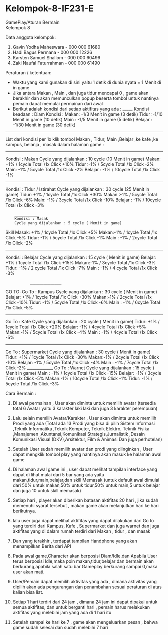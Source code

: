 # Kelompok-8-IF231-E

GamePlay/Aturan Bermain  
Kelompok 8


Data anggota kelompok:
1. Gavin Yodha Maheswara - 000 000 61680
2. Hadi Bagus Permana - 000 000 12226
3. Karsten Samuel Shallom - 000 000 60496
4. Zaki Naufal Faturrahman - 000 000 61490


Peraturan / ketentuan:
* Waktu yang kami gunakan di sini yaitu 1 detik di dunia nyata = 1 Menit di in game
* Jika antara Makan , Main , dan juga tidur mencapai 0 , game akan berakhir dan akan memunculkan popup beserta tombol untuk nantinya pemain dapat memulai permainan dari awal
* Berikut adalah kondisi dari setiap aktifitas yang ada :
        _____
        Kondisi keadaan : Diam
        Kondisi :
        Makan: -1/3 Menit in game (3 detik)
        Tidur :-1/10 Menit in game (10 detik)
        Main : -1/5 Menit in game (5 detik)
        Belajar : -1/30 Menit in game (30 detik)
_________________________________
List dari kondisi per 1x klik tombol Makan , Tidur, Main ,Belajar ,ke kafe ,ke kampus, belanja , masak   dalam halaman game  :


_____
Kondisi : Makan
Cycle yang dijalankan : 10 cycle (10 Menit in game)
Makan: +1% / 1cycle Total /1x Click +10%
Tidur :-1% / 5cycle Total /1x Click -2%
Main: -1% / 5cycle Total /1x Click -2%
Belajar : -1% / 10cycle Total /1x Click -1%
________
Kondisi : Tidur / Istirahat
Cycle yang dijalankan : 30 cycle (25 Menit in game)
Tidur: +1% / 1cycle Total /1x Click +30%
Makan :-1% / 5cycle Total /1x Click -6%
Main: -1% / 3cycle Total /1x Click -10%
Belajar : -1% / 10cycle Total /1x Click -3%






        ___________
        Kondisi : Masak
        Cycle yang dijalankan : 5 cycle ( Menit in game)
Skill Masak: +1% / 1cycle Total /1x Click +5%
Makan:-1% / 1cycle Total /1x Click -5%
Tidur: -1% / 5cycle Total /1x Click -1%
Main : -1% / 2cycle Total /1x Click -2%
___________


Kondisi : Belajar
        Cycle yang dijalankan : 15 cycle ( Menit in game)
Belajar: +1% / 1cycle Total /1x Click +15%
Makan:-1% / 3cycle Total /1x Click -3%
Tidur: -1% / 2 cycle Total /1x Click -7%
Main : -1% / 4 cycle Total /1x Click -3%




               ______________
GO TO:
              Go To : Kampus
Cycle yang dijalankan : 30 cycle ( Menit in game)
Belajar: +1% / 1cycle Total /1x Click +30%
Makan:-1% / 2cycle Total /1x Click -10%
Tidur: -1% / 5cycle Total /1x Click -6%
Main : -1% / 6cycle Total /1x Click -5%
_____________
Go To : Kafe
Cycle yang dijalankan : 20 cycle ( Menit in game)
Tidur: +1% / 1cycle Total /1x Click +20%
Belajar: -1% / 4cycle Total /1x Click +5%
Makan:-1% / 5cycle Total /1x Click -4%
Main : -1% / 4cycle Total /1x Click -5%
_____________
Go To : Supermarket
Cycle yang dijalankan : 30 cycle ( Menit in game)
Tidur: +1% / 1cycle Total /1x Click -30%
Makan:-1% / 2cycle Total /1x Click -10%
Belajar: -1% / 5cycle Total /1x Click -4%
Main : -1% / 7cycle Total /1x Click -2%
        _____________
Go To : Warnet
Cycle yang dijalankan : 15 cycle ( Menit in game)
Main : -1% / 1cycle Total /1x Click -15%
Belajar: -1% / 3cycle Total /1x Click -5%
Makan:-1% / 10cycle Total /1x Click -1%
Tidur: -1% / 5cycle Total /1x Click -3%













Cara Bermain :


1. DI awal permainan , User akan diminta untuk memilih avatar (tersedia total 6 Avatar yaitu 3 karakter laki laki dan juga 3 karakter perempuan)


2. Lalu selain memilih Avatar/Karakter , User akan diminta untuk memilih Prodi yang ada (Total ada 13 Prodi yang bisa di pilih Sistem Informasi ,Teknik Informatika ,Teknik Komputer, Teknik Elektro, Teknik Fisika ,Manajemen ,Akuntansi,Komunikasi Strategis,Jurnalistik ,Desain Komunikasi Visual (DKV),Arsitektur, Film & Animasi Dan juga perhotelan)


3. Setelah User sudah memilih avatar dan prodi yang diinginkan , User dapat mengklik tombol play yang nantinya akan masuk ke halaman awal game 


4. Di halaman awal game ini , user dapat melihat tampilan interface yang dapat di lihat mulai dari 5 bar yang ada yaitu makan,tidur,main,belajar,dan skill Memasak (untuk default awal dimulai dari 50% untuk makan,50% untuk tidur,50% untuk main,5 untuk belajar dan juga 10 untuk skill memasak) 


5. Setiap hari , player akan diberikan batasan aktifitas 20 hari , jika sudah memenuhi syarat tersebut , makan game akan melanjutkan hari ke hari berikutnya.


6. lalu user juga dapat melihat aktifitas yang dapat dilakukan dari Go to yang terdiri dari Kampus, Kafe , Supermarket dan juga warnet dan juga aktifitas yang di dalam rumah terdiri dari Makan , tidur , dan masak


7. Dan yang terakhir , terdapat tampilan Handphone yang akan menampilkan Berita dari API 


8. Pada awal game,Character akan berposisi Diam/Idle.dan Apabila User terus berposisi Idle,maka poin makan,tidur,belajar dan bermain akan berkurang,apabila salah satu bar Gameplay berkurang sampai 0,maka user akan mati.


9. User/Pemain dapat memilih aktivitas yang ada , dimana aktivitas yang dipilih akan ada pengurangan dan penambahan sesuai peraturan di atas kalian bisa liat.


10. Setiap 1 hari terdiri dari 24 jam , dimana 24 jam ini dapat dipakai untuk semua aktifitas, dan untuk berganti hari , pemain harus melakukan aktifitas yang melebihi jam yang ada di 1 hari itu


11. Setelah sampai ke hari ke 7 , game akan mengeluarkan pesan , bahwa game sudah selesai dan sudah melebihi 7 hari
